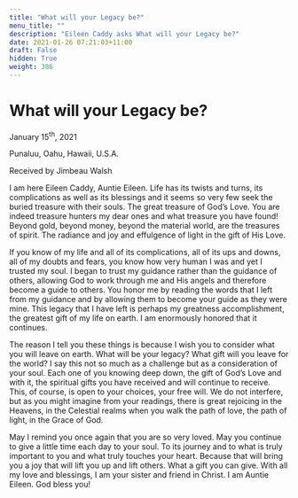 ```yaml
---
title: "What will your Legacy be?"
menu_title: ""
description: "Eileen Caddy asks What will your Legacy be?"
date: 2021-01-26 07:21:03+11:00
draft: False
hidden: True
weight: 386
---
```

# What will your Legacy be? 

January 15<sup>th</sup>, 2021

Punaluu, Oahu, Hawaii, U.S.A.

Received by Jimbeau Walsh


I am here Eileen Caddy, Auntie Eileen. Life has its twists and turns, its complications as well as its blessings and it seems so very few seek the buried treasure with their souls. The great treasure of God’s Love. You are indeed treasure hunters my dear ones and what treasure you have found! Beyond gold, beyond money, beyond the material world, are the treasures of spirit. The radiance and joy and effulgence of light in the gift of His Love. 

If you know of my life and all of its complications, all of its ups and downs, all of my doubts and fears, you know how very human I was and yet I trusted my soul. I began to trust my guidance rather than the guidance of others, allowing God to work through me and His angels and therefore become a guide to others. You honor me by reading the words that I left from my guidance and by allowing them to become your guide as they were mine. This legacy that I have left is perhaps my greatness accomplishment, the greatest gift of my life on earth. I am enormously honored that it continues. 

The reason I tell you these things is because I wish you to consider what you will leave on earth. What will be your legacy? What gift will you leave for the world? I say this not so much as a challenge but as a consideration of your soul. Each one of you knowing deep down, the gift of God’s Love and with it, the spiritual gifts you have received and will continue to receive. This, of course, is open to your choices, your free will. We do not interfere, but as you might imagine from your readings, there is great rejoicing in the Heavens, in the Celestial realms when you walk the path of love, the path of light, in the Grace of God. 

May I remind you once again that you are so very loved. May you continue to give a little time each day to your soul. To its journey and to what is truly important to you and what truly touches your heart. Because that will bring you a joy that will lift you up and lift others. What a gift you can give.  With all my love and blessings, I am your sister and friend in Christ. I am Auntie Eileen. God bless you!